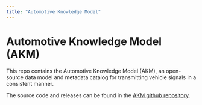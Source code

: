 ```yaml
---
title: "Automotive Knowledge Model"
---
```


# Automotive Knowledge Model (AKM)
This repo contains the Automotive Knowledge Model (AKM), an open-source data model and metadata catalog
 for transmitting vehicle signals in a consistent manner. 
 
The source code and releases can be found in the [AKM github repository](<TDB>).




